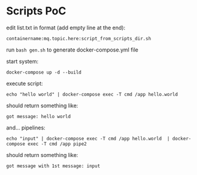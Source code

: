 # Scripts PoC


edit list.txt in format (add empty line at the end):
```
containername:mq.topic.here:script_from_scripts_dir.sh

```

run `bash gen.sh` to generate docker-compose.yml file


start system:

```
docker-compose up -d --build
```

execute script:

```
echo "hello world" | docker-compose exec -T cmd /app hello.world
```

should return something like:

```
got message: hello world
```

and... pipelines:
```
echo "input" | docker-compose exec -T cmd /app hello.world  | docker-compose exec -T cmd /app pipe2
```

should return something like:
```
got message with 1st message: input
```